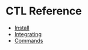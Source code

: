 # CTL Reference

* [Install](./install.md)
* [Integrating](./integrating.md)
* [Commands](./omnistrate-ctl.md)